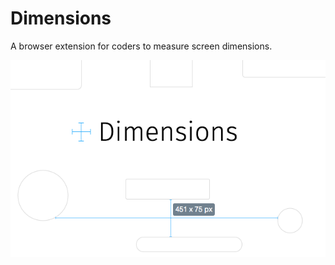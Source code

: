 Dimensions
==========

A browser extension for coders to measure screen dimensions.

![Dimensions screenshot](/_sources/screenshot.png?raw=true)